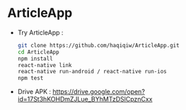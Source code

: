 # ArticleApp

- Try ArticleApp :

   ```sh
   git clone https://github.com/haqiqiw/ArticleApp.git
   cd ArticleApp
   npm install
   react-native link
   react-native run-android / react-native run-ios
   npm test

   ```
   
- Drive APK : https://drive.google.com/open?id=17St3hKOHDmZJLue_BYhMTzDSlCpznCxx
